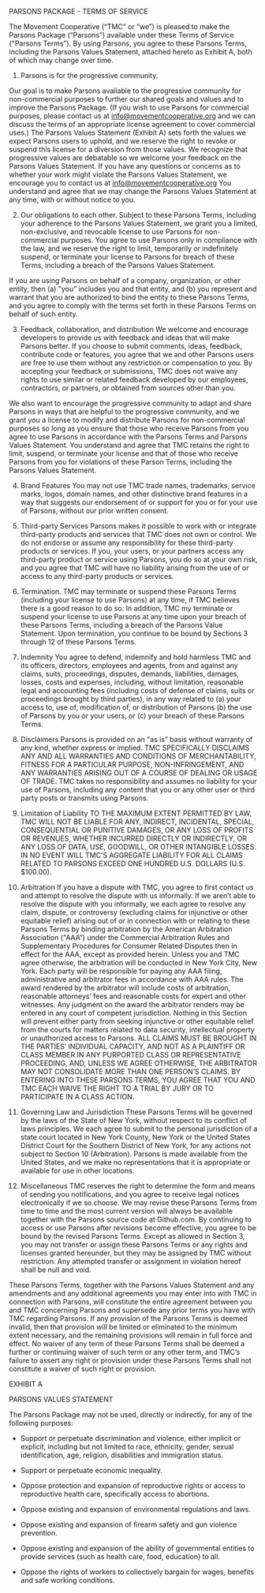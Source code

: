 PARSONS PACKAGE - TERMS OF SERVICE

The Movement Cooperative (“TMC” or “we”) is pleased to make the Parsons Package (“Parsons”) available under these Terms 
of Service ("Parsons Terms”). By using Parsons, you agree to these Parsons Terms, including the Parsons Values Statement, 
attached hereto as Exhibit A, both of which may change over time.

1. Parsons is for the progressive community.

Our goal is to make Parsons available to the progressive community for non-commercial purposes to further our shared goals 
and values and to improve the Parsons Package. (If you wish to use Parsons for commercial purposes, please contact us 
at info@movementcooperative.org and we can discuss the terms of an appropriate license agreement to cover commercial uses.)
The Parsons Values Statement (Exhibit A) sets forth the values we expect Parsons users to uphold, and we reserve the right
to revoke or suspend this license for a diversion from those values. We recognize that progressive values are debatable
so we welcome your feedback on the Parsons Values Statement. If you have any questions or concerns as to whether your
work might violate the Parsons Values Statement, we encourage you to contact us at info@movementcooperative.org You
understand and agree that we may change the Parsons Values Statement at any time, with or without notice to you.

2. Our obligations to each other.
Subject to these Parsons Terms, including your adherence to the Parsons Values Statement, we grant you a limited, 
non-exclusive, and revocable license to use Parsons for non-commercial purposes. You agree to use Parsons only in 
compliance with the law, and we reserve the right to limit, temporarily or indefinitely suspend, or terminate your 
license to Parsons for breach of these Terms, including a breach of the Parsons Values Statement. 

If you are using Parsons on behalf of a company, organization, or other entity, then (a) "you” includes you and that entity, and (b) you represent and warrant that you are authorized to bind the entity to these Parsons Terms, and you agree to comply with the terms set forth in these Parsons Terms on behalf of such entity.

3. Feedback, collaboration, and distribution
We welcome and encourage developers to provide us with feedback and ideas that will make Parsons better. If you choose to
submit comments, ideas, feedback, contribute code or features, you agree that we and other Parsons users are free to use
them without any restriction or compensation to you. By accepting your feedback or submissions, TMC does not waive any
rights to use similar or related feedback developed by our employees, contractors, or partners, or obtained from sources
other than you.

We also want to encourage the progressive community to adapt and share Parsons in ways that are helpful to the progressive
community, and we grant you a license to modify and distribute Parsons for non-commercial purposes so long as you ensure
that those who receive Parsons from you agree to use Parsons in accordance with the Parsons Terms and Parsons Values Statement. You understand and agree that TMC retains the right to limit, suspend, or terminate your license and that of those who receive Parsons from you for violations of these Parson Terms, including the Parsons Values Statement.

4. Brand Features
You may not use TMC trade names, trademarks, service marks, logos, domain names, and other distinctive brand features in a
way that suggests our endorsement of or support for you or for your use of Parsons, without our prior written consent. 

5. Third-party Services
Parsons makes it possible to work with or integrate third-party products and services that TMC does not own or control. We
do not endorse or assume any responsibility for these third-party products or services. If you, your users, or your
partners access any third-party product or service using Parsons, you do so at your own risk, and you agree that TMC
will have no liability arising from the use of or access to any third-party products or services.

6. Termination.
TMC may terminate or suspend these Parsons Terms (including your license to use Parsons) at any time, if TMC believes there
is a good reason to do so. In addition, TMC my terminate or suspend your license to use Parsons at any time upon your
breach of these Parsons Terms, including a breach of the Parsons Value Statement. Upon termination, you continue to be
bound by Sections 3 through 12 of these Parsons Terms.

7. Indemnity
You agree to defend, indemnify and hold harmless TMC and its officers, directors, employees and agents, from and against
any claims, suits, proceedings, disputes, demands, liabilities, damages, losses, costs and expenses, including, without
limitation, reasonable legal and accounting fees (including costs of defense of claims, suits or proceedings brought by
third parties), in any way related to (a) your access to, use of, modification of, or distribution of Parsons (b) the use
of Parsons by you or your users, or (c) your breach of these Parsons Terms.

8. Disclaimers
Parsons is provided on an "as is” basis without warranty of any kind, whether express or implied. TMC SPECIFICALLY DISCLAIMS
ANY AND ALL WARRANTIES AND CONDITIONS OF MERCHANTABILITY, FITNESS FOR A PARTICULAR PURPOSE, NON-INFRINGEMENT, AND ANY
WARRANTIES ARISING OUT OF A COURSE OF DEALING OR USAGE OF TRADE. TMC takes no responsibility and assumes no liability
for your use of Parsons, including any content that you or any other user or third party posts or transmits using Parsons. 

9. Limitation of Liability
TO THE MAXIMUM EXTENT PERMITTED BY LAW, TMC WILL NOT BE LIABLE FOR ANY, INDIRECT, INCIDENTAL, SPECIAL, CONSEQUENTIAL OR
PUNITIVE DAMAGES, OR ANY LOSS OF PROFITS OR REVENUES, WHETHER INCURRED DIRECTLY OR INDIRECTLY, OR ANY LOSS OF DATA, USE,
GOODWILL, OR OTHER INTANGIBLE LOSSES. IN NO EVENT WILL TMC’S AGGREGATE LIABILITY FOR ALL CLAIMS RELATED TO PARSONS EXCEED
ONE HUNDRED U.S. DOLLARS (U.S. $100.00).

10. Arbitration
If you have a dispute with TMC, you agree to first contact us and attempt to resolve the dispute with us informally. If we
aren’t able to resolve the dispute with you informally, we each agree to resolve any claim, dispute, or controversy
(excluding claims for injunctive or other equitable relief) arising out of or in connection with or relating to these
Parsons Terms by binding arbitration by the American Arbitration Association ("AAA”) under the Commercial Arbitration Rules
and Supplementary Procedures for Consumer Related Disputes then in effect for the AAA, except as provided herein. Unless
you and TMC agree otherwise, the arbitration will be conducted in New York City, New York. Each party will be responsible
for paying any AAA filing, administrative and arbitrator fees in accordance with AAA rules. The award rendered by the
arbitrator will include costs of arbitration, reasonable attorneys’ fees and reasonable costs for expert and other
witnesses. Any judgment on the award the arbitrator renders may be entered in any court of competent jurisdiction. Nothing
in this Section will prevent either party from seeking injunctive or other equitable relief from the courts for matters
related to data security, intellectual property or unauthorized access to Parsons. ALL CLAIMS MUST BE BROUGHT IN THE
PARTIES’ INDIVIDUAL CAPACITY, AND NOT AS A PLAINTIFF OR CLASS MEMBER IN ANY PURPORTED CLASS OR REPRESENTATIVE PROCEEDING,
AND, UNLESS WE AGREE OTHERWISE, THE ARBITRATOR MAY NOT CONSOLIDATE MORE THAN ONE PERSON’S CLAIMS. BY ENTERING INTO THESE
PARSONS TERMS, YOU AGREE THAT YOU AND TMC EACH WAIVE THE RIGHT TO A TRIAL BY JURY OR TO PARTICIPATE IN A CLASS ACTION.

11. Governing Law and Jurisdiction
These Parsons Terms will be governed by the laws of the State of New York, without respect to its conflict of laws
principles. We each agree to submit to the personal jurisdiction of a state court located in New York County, New York or
the United States District Court for the Southern District of New York, for any actions not subject to Section 10
(Arbitration). Parsons is made available from the United States, and we make no representations that it is appropriate
or available for use in other locations.

12. Miscellaneous
TMC reserves the right to determine the form and means of sending you notifications, and you agree to receive legal notices
electronically if we so choose. We may revise these Parsons Terms from time to time and the most current version will
always be available together with the Parsons source code at Github.com. By continuing to access or use Parsons after
revisions become effective, you agree to be bound by the revised Parsons Terms. Except as allowed in Section 3, you may
not transfer or assign these Parsons Terms or any rights and licenses granted hereunder, but they may be assigned by TMC
without restriction. Any attempted transfer or assignment in violation hereof shall be null and void. 

These Parsons Terms, together with the Parsons Values Statement and any amendments and any additional agreements you may
enter into with TMC in connection with Parsons, will constitute the entire agreement between you and TMC concerning Parsons
and supersede any prior terms you have with TMC regarding Parsons. If any provision of the Parsons Terms is deemed invalid,
then that provision will be limited or eliminated to the minimum extent necessary, and the remaining provisions will remain
in full force and effect. No waiver of any term of these Parsons Terms shall be deemed a further or continuing waiver of such
term or any other term, and TMC’s failure to assert any right or provision under these Parsons Terms shall not constitute a
waiver of such right or provision.

EXHIBIT A

PARSONS VALUES STATEMENT

The Parsons Package may not be used, directly or indirectly, for any of the following purposes:

- Support or perpetuate discrimination and violence, either implicit or explicit, including but not limited to race,
ethnicity,  gender, sexual identification, age, religion, disabilities and immigration status.

- Support or perpetuate economic inequality.

- Oppose protection and expansion of reproductive rights or access to reproductive health care, specifically access to
abortions.

- Oppose existing and expansion of environmental regulations and laws.

- Oppose existing and expansion of firearm safety and gun violence prevention.

- Oppose existing and expansion of  the ability of governmental entities to provide services (such as health care,
food, education) to all.

- Oppose the rights of workers to collectively bargain for wages, benefits and safe working conditions.


